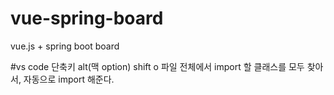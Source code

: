 # vue-spring-board
vue.js + spring boot board

#vs code 단축키
alt(맥 option) shift o
파일 전체에서 import 할 클래스를 모두 찾아서, 자동으로 import 해준다.
